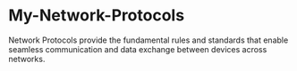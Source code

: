 # My-Network-Protocols
Network Protocols provide the fundamental rules and standards that enable seamless communication and data exchange between devices across networks.

